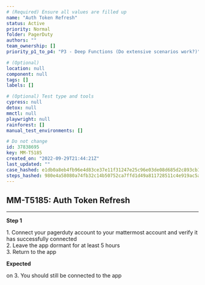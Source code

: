 ```yaml
---
# (Required) Ensure all values are filled up
name: "Auth Token Refresh"
status: Active
priority: Normal
folder: PagerDuty
authors: ""
team_ownership: []
priority_p1_to_p4: "P3 - Deep Functions (Do extensive scenarios work?)"

# (Optional)
location: null
component: null
tags: []
labels: []

# (Optional) Test type and tools
cypress: null
detox: null
mmctl: null
playwright: null
rainforest: []
manual_test_environments: []

# Do not change
id: 37838695
key: MM-T5185
created_on: "2022-09-29T21:44:21Z"
last_updated: ""
case_hashed: e1db0a8eb4fb96e4d83ce37e11f31247e25c96e03de08d685d2c893cb15ec314833196343ebb6e553330567c03d150b6
steps_hashed: 980e4a58080a74fb32c14b50752ca7ffd1d49a811728511c4e919ac5afb8265e3e58c11fb3a00943841981b1b730d578
---
```


<!-- (Auto-generated) Based on frontmatter's "key" and "name" -->

## MM-T5185: Auth Token Refresh

---

**Step 1**

1\. Connect your pagerduty account to your mattermost account and verify it has successfully connected\
2\. Leave the app dormant for at least 5 hours\
3\. Return to the app

**Expected**

on 3. You should still be connected to the app
